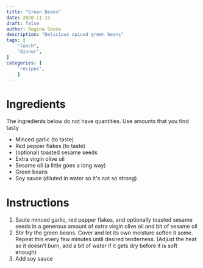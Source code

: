 ```yaml
---
title: "Green Beans"
date: 2020-11-15
draft: false
author: Regina Souza
description: "Delicious spiced green beans"
tags: [
    "lunch",
    "dinner",
]
categories: [
    "recipes",
    ]
---
```


# Ingredients

The ingredients below do not have quantities. Use amounts that you find tasty

* Minced garlic (to taste)
* Red pepper flakes (to taste)
* (optional) toasted sesame seeds
* Extra virgin olive oil
* Sesame oil (a little goes a long way)
* Green beans
* Soy sauce (diluted in water so it's not so strong)

# Instructions

1. Saute minced garlic, red pepper flakes, and optionally toasted sesame seeds in a generous amount of extra virgin olive oil and bit of sesame oil
2. Stir fry the green beans. Cover and let its own moisture soften it some. Repeat this every few minutes until desired tenderness. (Adjust the heat so it doesn’t burn, add a bit of water if it gets dry before it is soft enough)
3. Add soy sauce